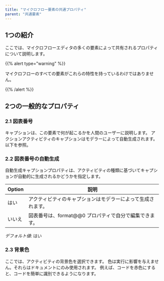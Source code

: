 ```yaml
---
title: "マイクロフロー要素の共通プロパティ"
parent: "共通要素"
---
```


## 1つの紹介

ここでは、マイクロフローエディタの多くの要素によって共有されるプロパティについて説明します。

{{% alert type="warning" %}}

マイクロフローのすべての要素がこれらの特性を持っているわけではありません。

{{% /alert %}}

## 2つの一般的なプロパティ

### 2.1 図表番号

キャプションは、この要素で何が起こるかを人間のユーザーに説明します。 アクションアクティビティのキャプションはモデラーによって自動生成されます。 以下を参照。

### 2.2 図表番号の自動生成

自動生成キャプションプロパティは、アクティビティの種類に基づいてキャプションが自動的に生成されるかどうかを指定します。

| Option | 説明                               |
| ------ | -------------------------------- |
| はい     | アクティビティのキャプションはモデラーによって生成されます。   |
| いいえ    | 図表番号は、format@@0 プロパティで自分で編集できます。 |

_デフォルト値_: はい

### 2.3 背景色

ここでは、アクティビティの背景色を選択できます。 色は実行に影響を与えません。それらはドキュメントにのみ使用されます。 例えば、コードを赤色にすると、コードを簡単に識別できるようになります。
